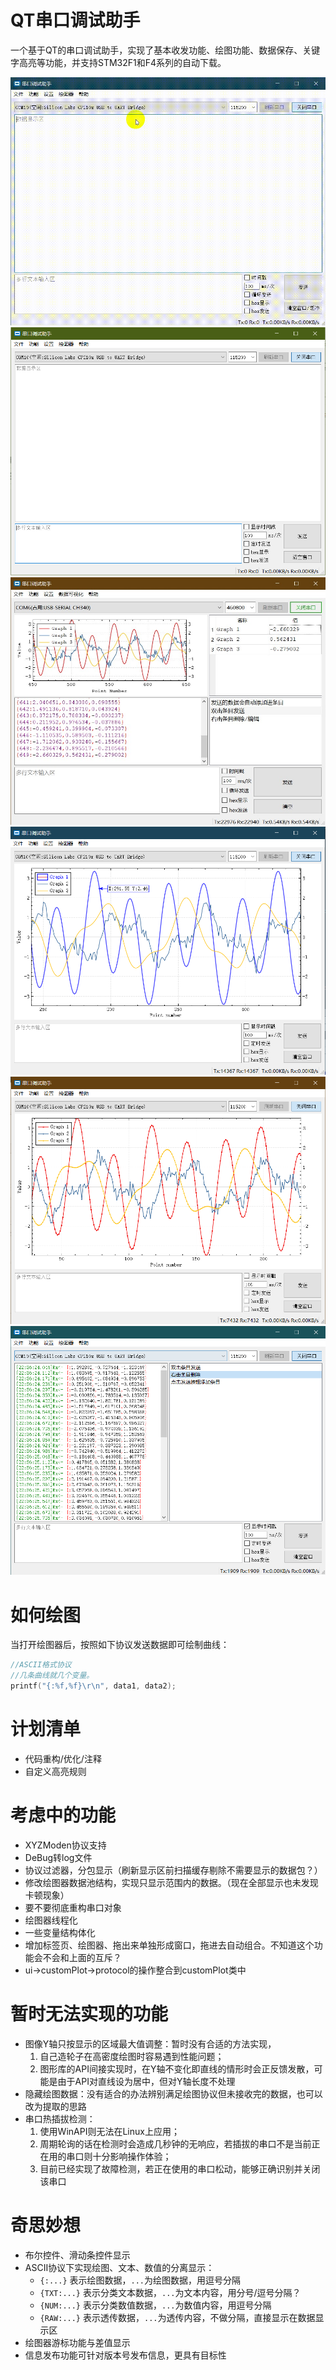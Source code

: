 # QT串口调试助手
  一个基于QT的串口调试助手，实现了基本收发功能、绘图功能、数据保存、关键字高亮等功能，并支持STM32F1和F4系列的自动下载。

![demo](screenshoot/demo.gif)
![mainwindow](screenshoot/mainwindow.png)
![mainwindow](screenshoot/mainwindow2.jpg)
![graphwindow](screenshoot/graphwindow.png)
![scatterline](screenshoot/scatterline.png)
![multistring](screenshoot/multistring.png)

# 如何绘图
当打开绘图器后，按照如下协议发送数据即可绘制曲线：
```c
//ASCII格式协议
//几条曲线就几个变量。
printf("{:%f,%f}\r\n", data1, data2);
```

# 计划清单
  - 代码重构/优化/注释
  - 自定义高亮规则

# 考虑中的功能
  - XYZModen协议支持
  - DeBug转log文件
  - 协议过滤器，分包显示（刷新显示区前扫描缓存剔除不需要显示的数据包？）
  - 修改绘图器数据池结构，实现只显示范围内的数据。（现在全部显示也未发现卡顿现象）
  - 要不要彻底重构串口对象
  - 绘图器线程化
  - 一些变量结构体化
  - 增加标签页、绘图器、拖出来单独形成窗口，拖进去自动组合。不知道这个功能会不会和上面的互斥？
  - ui->customPlot->protocol的操作整合到customPlot类中

# 暂时无法实现的功能
  - 图像Y轴只按显示的区域最大值调整：暂时没有合适的方法实现，
    1. 自己造轮子在高密度绘图时容易遇到性能问题；
    2. 图形库的API间接实现时，在Y轴不变化即直线的情形时会正反馈发散，可能是由于API对直线设为居中，但对Y轴长度不处理
  - 隐藏绘图数据：没有适合的办法辨别满足绘图协议但未接收完的数据，也可以改为提取的思路
  - 串口热插拔检测：
    1. 使用WinAPI则无法在Linux上应用；
    2. 周期轮询的话在检测时会造成几秒钟的无响应，若插拔的串口不是当前正在用的串口则十分影响操作体验；
    3. 目前已经实现了故障检测，若正在使用的串口松动，能够正确识别并关闭该串口

# 奇思妙想
  - 布尔控件、滑动条控件显示
  - ASCII协议下实现绘图、文本、数值的分离显示：
    - ```{:...}``` 表示绘图数据，```...```为绘图数据，用逗号分隔
    - ```{TXT:...}``` 表示分类文本数据，```...```为文本内容，用分号/逗号分隔？
    - ```{NUM:...}``` 表示分类数值数据，```...```为数值内容，用逗号分隔
    - ```{RAW:...}``` 表示透传数据，```...```为透传内容，不做分隔，直接显示在数据显示区
  - 绘图器游标功能与差值显示
  - 信息发布功能可针对版本号发布信息，更具有目标性
